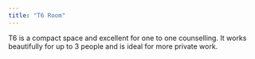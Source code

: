 ```yaml
---
title: "T6 Room"
---
```


T6 is a compact space and excellent for one to one counselling. It works beautifully for up to 3 people and is ideal for more private work.